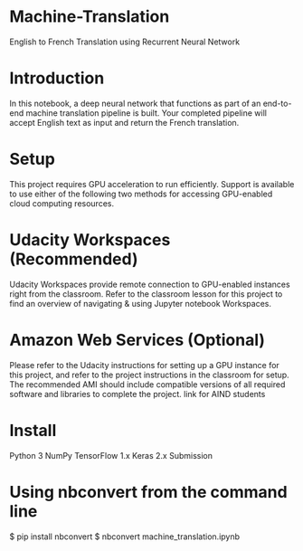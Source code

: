 # Machine-Translation
English to French Translation using Recurrent Neural Network

# Introduction
In this notebook, a deep neural network that functions as part of an end-to-end machine translation pipeline is built. Your completed pipeline will accept English text as input and return the French translation.

# Setup
This project requires GPU acceleration to run efficiently. Support is available to use either of the following two methods for accessing GPU-enabled cloud computing resources.

# Udacity Workspaces (Recommended)
Udacity Workspaces provide remote connection to GPU-enabled instances right from the classroom. Refer to the classroom lesson for this project to find an overview of navigating & using Jupyter notebook Workspaces.

# Amazon Web Services (Optional)
Please refer to the Udacity instructions for setting up a GPU instance for this project, and refer to the project instructions in the classroom for setup. The recommended AMI should include compatible versions of all required software and libraries to complete the project. link for AIND students

# Install
Python 3
NumPy
TensorFlow 1.x
Keras 2.x
Submission


# Using nbconvert from the command line

$ pip install nbconvert $ nbconvert machine_translation.ipynb
